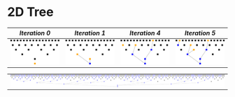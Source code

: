 # 2D Tree

| _Iteration 0_   | _Iteration 1_   | _Iteration 4_   | _Iteration 5_   |
| --------------- | --------------- | --------------- | --------------- |
| ![](tree_0.png) | ![](tree_1.png) | ![](tree_4.png) | ![](tree_5.png) |


|                         |
| ----------------------- |
| ![](tree_height_10.png) |
